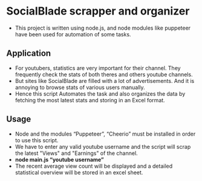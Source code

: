 # SocialBlade scrapper and organizer
* This project is written using node.js, and node modules like puppeteer have been used for automation of some tasks.
 
## Application
* For youtubers, statistics are very important for their channel. They frequently check the stats of both theres and others youtube channels.
* But sites like SocialBlade are filled with a lot of advertisements. And it is annoying to browse stats of various users manually. 
* Hence this script Automates the task and also organizes the data by fetching the most latest stats and storing in an Excel format.
 
## Usage
* Node and the modules “Puppeteer”, “Cheerio” must be installed in order to use this script.
* We have to enter any valid youtube username and the script will scrap the latest "Views" and "Earnings" of the channel.
* __node main.js “youtube username”__
* The recent average view count will be displayed and a detailed statistical overview will be stored in an excel sheet.
 
 


